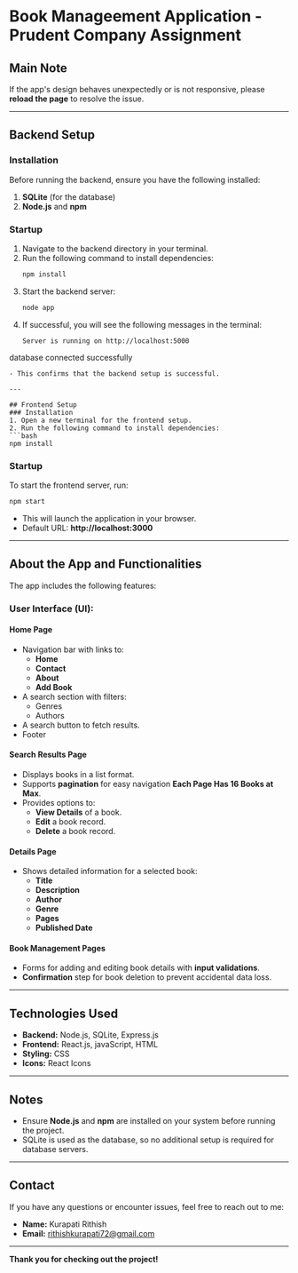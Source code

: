 # Book Manageement Application - Prudent Company Assignment

## Main Note
If the app's design behaves unexpectedly or is not responsive, please **reload the page** to resolve the issue.

---

## Backend Setup
### Installation
Before running the backend, ensure you have the following installed:
1. **SQLite** (for the database)
2. **Node.js** and **npm**

### Startup
1. Navigate to the backend directory in your terminal.
2. Run the following command to install dependencies:
   ```bash
   npm install
   ```
3. Start the backend server:
   ```bash
   node app
   ```
4. If successful, you will see the following messages in the terminal:
   ```
   Server is running on http://localhost:5000
database connected successfully
   ```
   - This confirms that the backend setup is successful.

---

## Frontend Setup
### Installation
1. Open a new terminal for the frontend setup.
2. Run the following command to install dependencies:
   ```bash
   npm install
   ```

### Startup
To start the frontend server, run:
```bash
npm start
```
- This will launch the application in your browser.
- Default URL: **http://localhost:3000**

---

## About the App and Functionalities
The app includes the following features:

### User Interface (UI):
#### Home Page
- Navigation bar with links to:
  - **Home**
  - **Contact**
  - **About**
  - **Add Book**
- A search section with filters:
  - Genres
  - Authors
- A search button to fetch results.
- Footer

#### Search Results Page
- Displays books in a list format.
- Supports **pagination** for easy navigation **Each Page Has 16 Books at Max**.
- Provides options to:
  - **View Details** of a book.
  - **Edit** a book record.
  - **Delete** a book record.

#### Details Page
- Shows detailed information for a selected book:
  - **Title**
  - **Description**
  - **Author**
  - **Genre**
  - **Pages**
  - **Published Date**

#### Book Management Pages
- Forms for adding and editing book details with **input validations**.
- **Confirmation** step for book deletion to prevent accidental data loss.

---

## Technologies Used
- **Backend:** Node.js, SQLite, Express.js
- **Frontend:** React.js, javaScript, HTML
- **Styling:** CSS
- **Icons:** React Icons

---

## Notes
- Ensure **Node.js** and **npm** are installed on your system before running the project.
- SQLite is used as the database, so no additional setup is required for database servers.

---

## Contact
If you have any questions or encounter issues, feel free to reach out to me:
- **Name:** Kurapati Rithish
- **Email:** rithishkurapati72@gmail.com

---

**Thank you for checking out the project!** 
